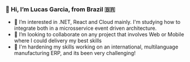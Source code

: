 ###  👋  Hi, I’m Lucas Garcia, from Brazil 🇧🇷
 - 👀  I’m interested in .NET, React and Cloud mainly. I'm studying how to integrate both in a microsservice event driven architecture.
 - 💞️  I’m looking to collaborate on any project that involves Web or Mobile where I could delivery my best skills
 - 🚀  I'm hardening my skills working on an international, multilanguage manufacturing ERP, and its been very challenging!  




<div></div>

<div></div>

<div></div>


      
               


<div align="left">             
</div>

  
